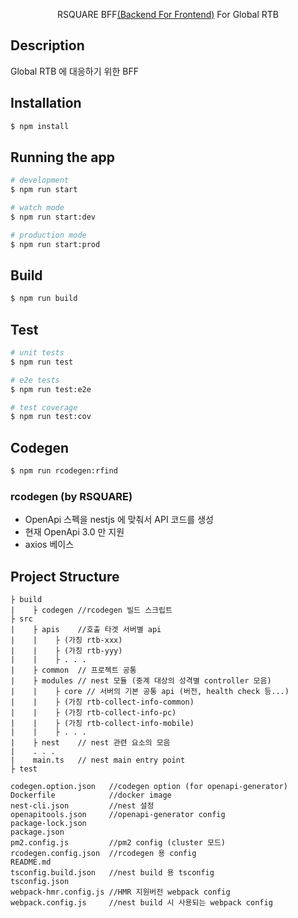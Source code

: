 
  <p align="center">RSQUARE BFF<a href="https://www.mobilelive.ca/blog/why-backend-for-frontend-application-architecture" target="_blank">(Backend For Frontend)</a> For Global RTB
    <p align="center">

## Description

Global RTB 에 대응하기 위한 BFF

## Installation

```bash
$ npm install
```

## Running the app

```bash
# development
$ npm run start

# watch mode
$ npm run start:dev

# production mode
$ npm run start:prod
```

## Build

```bash
$ npm run build
```

## Test

```bash
# unit tests
$ npm run test

# e2e tests
$ npm run test:e2e

# test coverage
$ npm run test:cov
```

## Codegen

```bash
$ npm run rcodegen:rfind
```

### rcodegen (by RSQUARE)
- OpenApi 스펙을 nestjs 에 맞춰서 API 코드를 생성
- 현재 OpenApi 3.0 만 지원
- axios 베이스

## Project Structure
```
├ build
|    ├ codegen //rcodegen 빌드 스크립트
├ src
|    ├ apis    //호출 타겟 서버별 api
|    |    ├ (가칭 rtb-xxx)
|    |    ├ (가칭 rtb-yyy)
|    |    ├ . . .
|    ├ common  // 프로젝트 공통
|    ├ modules // nest 모듈 (중계 대상의 성격별 controller 모음)
|    |    ├ core // 서버의 기본 공통 api (버전, health check 등...)
|    |    ├ (가칭 rtb-collect-info-common)
|    |    ├ (가칭 rtb-collect-info-pc)
|    |    ├ (가칭 rtb-collect-info-mobile)
|    |    ├ . . .
|    ├ nest    // nest 관련 요소의 모음
|    . . .
|    main.ts   // nest main entry point
├ test

codegen.option.json   //codegen option (for openapi-generator)
Dockerfile            //docker image
nest-cli.json         //nest 설정
openapitools.json     //openapi-generator config
package-lock.json
package.json
pm2.config.js         //pm2 config (cluster 모드)
rcodegen.config.json  //rcodegen 용 config
README.md
tsconfig.build.json   //nest build 용 tsconfig
tsconfig.json
webpack-hmr.config.js //HMR 지원버전 webpack config
webpack.config.js     //nest build 시 사용되는 webpack config
```
